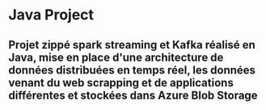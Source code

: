 # Java Project

## Projet zippé spark streaming et Kafka réalisé en Java, mise en place d'une architecture de données distribuées en temps réel, les données venant du web scrapping et de  applications différentes et stockées dans Azure Blob Storage
